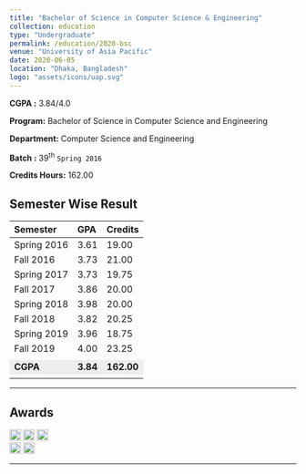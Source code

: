 ```yaml
---
title: "Bachelor of Science in Computer Science & Engineering"
collection: education
type: "Undergraduate"
permalink: /education/2020-bsc
venue: "University of Asia Pacific"
date: 2020-06-05
location: "Dhaka, Bangladesh"
logo: "assets/icons/uap.svg"
---
```


**CGPA :** 3.84/4.0

**Program:** Bachelor of Science in Computer Science and Engineering

**Department:** Computer Science and Engineering

**Batch :** 39<sup>th</sup> `Spring 2016`

**Credits Hours:** 162.00

Semester Wise Result
---

| Semester  | GPA   | Credits   |
|:-----------|:-------|:-----------|
| Spring 2016 | 3.61  | 19.00   |
| Fall 2016   | 3.73  | 21.00   | 
| Spring 2017 | 3.73  | 19.75   |
| Fall 2017   | 3.86  | 20.00   |
| Spring 2018 | 3.98  | 20.00   |
| Fall 2018   | 3.82  | 20.25   |
| Spring 2019 | 3.96  | 18.75   |
| Fall 2019   | 4.00  | 23.25   |
| <tr style="background-color: #eeeeee;"><td>**CGPA**</td><td>**3.84**</td><td>**162.00**</td></tr> |

---

Awards
---
<img src="{{ base_path }}/assets/icons/vc1.svg" alt="Spring 2018" height="20">
<img src="{{ base_path }}/assets/icons/vc2.svg" alt="Spring 2019" height="20">
<img src="{{ base_path }}/assets/icons/vc3.svg" alt="Fall 2019" height="20"><br />
<img src="{{ base_path }}/assets/icons/dean1.svg" alt="Fall 2017" height="20">
<img src="{{ base_path }}/assets/icons/dean2.svg" alt="Fall 2018" height="20">

---

